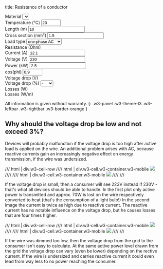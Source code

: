title: Resistance of a conductor

<div class="w3-row-padding" style="padding-left: 0px;">
  <div class="w3-quarter">
    <label for="materials">Material</label>
    <select class="w3-select w3-border w3-theme-l1" name="materials" id="materials" onChange="calcWireResistance();"></select>
  </div>
  <div class="w3-quarter">
    <label for="temperature">Temperature (°C)</label>
    <input class="w3-input w3-border w3-hover-theme w3-theme-l1" name="temperature" id="temperature" type="number" min="0" max="100" value="20" onChange="calcWireResistance();">
  </div>
  <div class="w3-quarter">
    <label for="wire-length">Length (m)</label>
    <input class="w3-input w3-border w3-hover-theme w3-theme-l1" name="wire-length" id="wire-length" type="number" min="0.01" value="10" onChange="calcWireResistance();">
  </div>
  <div class="w3-quarter">
    <label for="cross-section">Cross section (mm²)</label>
    <input class="w3-input w3-border w3-hover-theme w3-theme-l1" name="cross-section" id="cross-section" type="number" min="0.1" value="1.5" onChange="calcWireResistance();">
  </div>
</div>

<div class="w3-row-padding" style="padding-left: 0px;">
  <div class="w3-quarter">
    <label for="wire-load">Load type</label>
    <select class="w3-select w3-border w3-theme-l1" name="wire-load" id="wire-load" onChange="changeLoad();">
      <option value="1">single wire</option>
      <option value="2">DC</option>
      <option value="2" selected>one-phase AC</option>
      <option value="1.732">three-phase AC</option>
    </select>
  </div>
  <div class="w3-quarter">
    <label for="wire-resist">Resistance (Ohm)</label>
    <pre style="margin-top: 0px !important; margin-bottom: 0px !important;"><code id="wire-resist" name="wire-resist"></code></pre>
  </div>
</div>

<div class="w3-row-padding" style="padding-left: 0px;">
  <div class="w3-quarter">
    <label for="current">Current (A)</label>
    <input class="w3-input w3-border w3-hover-theme w3-theme-l1" name="current" id="current" type="number" min="0" value="12.1" onChange="calcPower();">
  </div>
  <div class="w3-quarter">
    <label for="voltage">Voltage (V)</label>
    <input class="w3-input w3-border w3-hover-theme w3-theme-l1" name="voltage" id="voltage" type="number" min="0" value="230" onChange="calcPower();">
  </div>
  <div class="w3-quarter">
    <label for="power">Power (kW)</label>
    <input class="w3-input w3-border w3-hover-theme w3-theme-l1" name="power" id="power" type="number" min="0" value="2.5" onChange="calcCurrent();">
  </div>
  <div class="w3-quarter" id="cosphi-input">
    <label for="cosphi">cos(phi)</label>
    <input class="w3-input w3-border w3-hover-theme w3-theme-l1" name="cosphi" id="cosphi" type="number" min="0.8" max="1" value="0.9" onChange="calcCurrent();">
  </div>
</div>

<div class="w3-row-padding" style="padding-left: 0px;">
  <div class="w3-quarter">
    <label for="wire-voltage-drop">Voltage drop (V)</label>
    <pre style="margin-top: 0px !important; margin-bottom: 0px !important;"><code id="wire-voltage-drop" name="wire-voltage-drop"></code></pre>
  </div>
  <div class="w3-quarter">
    <label for="wire-vpercent-drop">Voltage drop (%)</label>
    <select class="w3-select w3-border w3-theme-l1" name="wire-vpercent-drop" id="wire-vpercent-drop" onclick="calculateCrossSection();">
      <option value="0" disabled selected>-</option>
      <option value="0.5">0.5</option>
      <option value="1">1</option>
      <option value="2">2</option>
      <option value="3">3</option>
    </select>
  </div>
  <div class="w3-quarter">
    <label for="wire-losses">Losses (W)</label>
    <pre style="margin-top: 0px !important; margin-bottom: 0px !important;"><code id="wire-losses" name="wire-losses"></code></pre>
  </div>
  <div class="w3-quarter">
    <label for="wire-losses-perm">Losses (W/m)</label>
    <pre style="margin-top: 0px !important; margin-bottom: 0px !important;"><code id="wire-losses-perm" name="wire-losses-perm"></code></pre>
  </div>
</div>

All information is given without warranty.
{: .w3-panel .w3-theme-l3 .w3-leftbar .w3-rightbar .w3-border-orange }

## Why should the voltage drop be low and not exceed 3%?

Devices will probably malfunction if the voltage drop is too high after active load is applied on the wire.
An additional problem arises with AC, because reactive currents gain an increasingly negative effect on energy transmission, if the wire was undersized.

/// html | div.w3-cell-row
//// html | div.w3-cell.w3-container.w3-mobile
![](wire/cosphi10ud03.svg)
////
//// html | div.w3-cell.w3-container.w3-mobile
![](wire/cosphi05ud03.svg)
////
///

If the voltage drop is small, then a consumer will see 223V instead if 230V - that's what all devices should be able to handle.
In the first plot only active power is transmitted and approx. 70W is lost on the wire respectively converted to heat (that's the consumption of a light bulb!)
In the second image the current is twice as high due to reactive current.
The reactive current has no notable influence on the voltage drop, but he causes losses that are four times higher.

/// html | div.w3-cell-row
//// html | div.w3-cell.w3-container.w3-mobile
![](wire/cosphi10ud15.svg)
////
//// html | div.w3-cell.w3-container.w3-mobile
![](wire/cosphi05ud11.svg)
////
///

If the wire was dimmed too low, then the voltage drop from the grid to the consumer isn't easy to calculate.
At the same active power level drawn from the grid the voltage drop can vary (even be lower) depending on the rective current.
If the wire is undersized and carries reactive current it could even lead from way less to no power reaching the consumer.

<script>
var materials = [
  {"name": "Copper", "roh20": "0.0178", "alpha": "3.9"},
  {"name": "Aluminium", "roh20": "0.0287", "alpha": "3.8"},
  {"name": "Iron", "roh20": "0.10", "alpha": "6.1"},
  {"name": "Gold", "roh20": "0.022", "alpha": "3.9"}
];
</script>
<script type="text/javascript" src="/wire/wire.js"></script>
